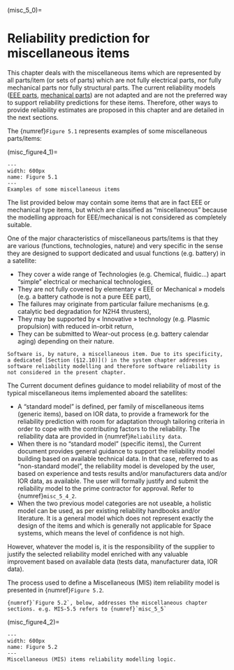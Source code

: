 (misc_5_0)=
# Reliability prediction for miscellaneous items
This chapter deals with the miscellaneous items which are represented by all parts/item (or sets of parts) which are not fully electrical parts, nor fully mechanical parts nor fully structural parts. The current reliability models ([EEE parts](../../eee/mainEEE.md), [mechanical parts](../../mechanical/handbook/introduction.md)) are not adapted and are not the preferred way to support reliability predictions for these items. Therefore, other ways to provide reliability estimates are proposed in this chapter and are detailed in the next sections.

The {numref}`Figure 5.1` represents examples of some miscellaneous parts/items:

(misc_figure4_1)=
```{figure} ../../picture/figure4_1.png
---
width: 600px
name: Figure 5.1
---
Examples of some miscellaneous items
```

The list provided below may contain some items that are in fact EEE or mechanical type items, but which are classified as “miscellaneous” because the modelling approach for EEE/mechanical is not considered as completely suitable.

One of the major characteristics of miscellaneous parts/items is that they are various (functions, technologies, nature) and very specific in the sense they are designed to support dedicated and usual functions (e.g. battery) in a satellite:

* They cover a wide range of Technologies (e.g. Chemical, fluidic…) apart “simple” electrical or mechanical technologies,
* They are not fully covered by elementary « EEE or Mechanical » models (e.g. a battery cathode is not a pure EEE part),
* The failures may originate from particular failure mechanisms (e.g. catalytic bed degradation for N2H4 thrusters),
* They may be supported by « Innovative » technology (e.g. Plasmic propulsion) with reduced in-orbit return,
* They can be submitted to Wear-out process (e.g. battery calendar aging) depending on their nature.

```{note}
Software is, by nature, a miscellaneous item. Due to its specificity, a dedicated [Section (§12.10)]() in the system chapter addresses software reliability modelling and therefore software reliability is not considered in the present chapter.
```

The Current document defines guidance to model reliability of most of the typical miscellaneous items implemented aboard the satellites:

* A “standard model” is defined, per family of miscellaneous items (generic items), based on IOR data, to provide a framework for the reliability prediction with room for adaptation through tailoring criteria in order to cope with the contributing factors to the reliability. The reliability data are provided in {numref}`Reliability data`.
* When there is no “standard model” (specific items), the Current document provides general guidance to support the reliability model building based on available technical data. In that case, referred to as “non-standard model”, the reliability model is developed by the user, based on experience and tests results and/or manufacturers data and/or IOR data, as available. The user will formally justify and submit the reliability model to the prime contractor for approval. Refer to {numref}`misc_5_4_2`.
* When the two previous model categories are not useable, a holistic model can be used, as per existing reliability handbooks and/or literature. It is a general model which does not represent exactly the design of the items and which is generally not applicable for Space systems, which means the level of confidence is not high.

However, whatever the model is, it is the responsibility of the supplier to justify the selected reliability model enriched with any valuable improvement based on available data (tests data, manufacturer data, IOR data).

The process used to define a Miscellaneous (MIS) item reliability model is presented in {numref}`Figure 5.2`.

```{note}
{numref}`Figure 5.2`, below, addresses the miscellaneous chapter sections. e.g. MIS-5.5 refers to {numref}`misc_5_5`
```

(misc_figure4_2)=
```{figure} ../../picture/figure4_2.png
---
width: 600px
name: Figure 5.2
---
Miscellaneous (MIS) items reliability modelling logic.
```